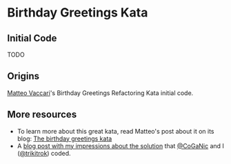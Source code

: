 # Birthday Greetings Kata

## Initial Code

TODO

## Origins

[Matteo Vaccari](http://matteo.vaccari.name/blog/)'s Birthday Greetings Refactoring Kata initial code.

## More resources

  * To learn more about this great kata, read Matteo's post about it on its blog: [The birthday greetings kata](http://matteo.vaccari.name/blog/archives/154)
  * A [blog post with my impressions about the solution](http://garajeando.blogspot.com.es/2013/05/kata-birthday-greetings.html) that [@CoGaNic](https://twitter.com/CoGaNic) and I ([@trikitrok](https://twitter.com/trikitrok)) coded.
